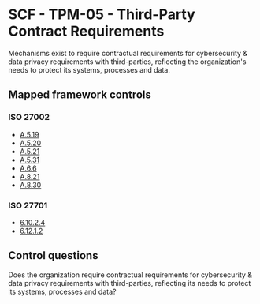 # SCF - TPM-05 - Third-Party Contract Requirements
Mechanisms exist to require contractual requirements for cybersecurity & data privacy requirements with third-parties, reflecting the organization's needs to protect its systems, processes and data.
## Mapped framework controls
### ISO 27002
- [A.5.19](../iso27002/a-5.md#a519)
- [A.5.20](../iso27002/a-5.md#a520)
- [A.5.21](../iso27002/a-5.md#a521)
- [A.5.31](../iso27002/a-5.md#a531)
- [A.6.6](../iso27002/a-6.md#a66)
- [A.8.21](../iso27002/a-8.md#a821)
- [A.8.30](../iso27002/a-8.md#a830)
  
### ISO 27701
- [6.10.2.4](../iso27701/61024.md)
- [6.12.1.2](../iso27701/61212.md)
  
## Control questions
Does the organization require contractual requirements for cybersecurity & data privacy requirements with third-parties, reflecting its needs to protect its systems, processes and data?
  